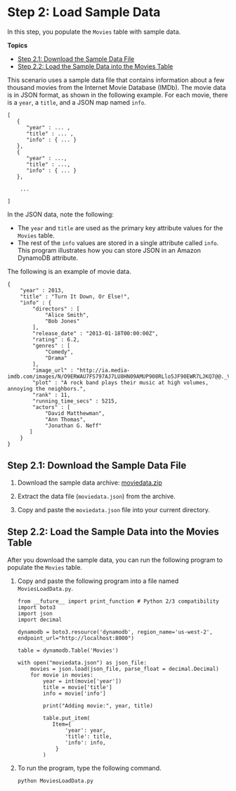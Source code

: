 # Step 2: Load Sample Data<a name="GettingStarted.Python.02"></a>

In this step, you populate the `Movies` table with sample data\.

**Topics**
+ [Step 2\.1: Download the Sample Data File](#GettingStarted.Python.02.01)
+ [Step 2\.2: Load the Sample Data into the Movies Table](#GettingStarted.Python.02.02)

This scenario uses a sample data file that contains information about a few thousand movies from the Internet Movie Database \(IMDb\)\. The movie data is in JSON format, as shown in the following example\. For each movie, there is a `year`, a `title`, and a JSON map named `info`\.

```
[
   {
      "year" : ... ,
      "title" : ... ,
      "info" : { ... }
   },
   {
      "year" : ...,
      "title" : ...,
      "info" : { ... }
   },

    ...

]
```

In the JSON data, note the following:
+ The `year` and `title` are used as the primary key attribute values for the `Movies` table\.
+ The rest of the `info` values are stored in a single attribute called `info`\. This program illustrates how you can store JSON in an Amazon DynamoDB attribute\.

 The following is an example of movie data.

```
{
    "year" : 2013,
    "title" : "Turn It Down, Or Else!",
    "info" : {
        "directors" : [
            "Alice Smith",
            "Bob Jones"
        ],
        "release_date" : "2013-01-18T00:00:00Z",
        "rating" : 6.2,
        "genres" : [
            "Comedy",
            "Drama"
        ],
        "image_url" : "http://ia.media-imdb.com/images/N/O9ERWAU7FS797AJ7LU8HN09AMUP908RLlo5JF90EWR7LJKQ7@@._V1_SX400_.jpg",
        "plot" : "A rock band plays their music at high volumes, annoying the neighbors.",
        "rank" : 11,
        "running_time_secs" : 5215,
        "actors" : [
            "David Matthewman",
            "Ann Thomas",
            "Jonathan G. Neff"
       ]
    }
}
```

## Step 2\.1: Download the Sample Data File<a name="GettingStarted.Python.02.01"></a>

1. Download the sample data archive: [moviedata\.zip](samples/moviedata.zip)

1. Extract the data file \(`moviedata.json`\) from the archive\.

1. Copy and paste the `moviedata.json` file into your current directory\.

## Step 2\.2: Load the Sample Data into the Movies Table<a name="GettingStarted.Python.02.02"></a>

After you download the sample data, you can run the following program to populate the `Movies` table\.

1. Copy and paste the following program into a file named `MoviesLoadData.py`.

   ```
   from __future__ import print_function # Python 2/3 compatibility
   import boto3
   import json
   import decimal
   
   dynamodb = boto3.resource('dynamodb', region_name='us-west-2', endpoint_url="http://localhost:8000")
   
   table = dynamodb.Table('Movies')
   
   with open("moviedata.json") as json_file:
       movies = json.load(json_file, parse_float = decimal.Decimal)
       for movie in movies:
           year = int(movie['year'])
           title = movie['title']
           info = movie['info']
   
           print("Adding movie:", year, title)
   
           table.put_item(
              Item={
                  'year': year,
                  'title': title,
                  'info': info,
               }
           )
   ```

1. To run the program, type the following command.

   `python MoviesLoadData.py`
